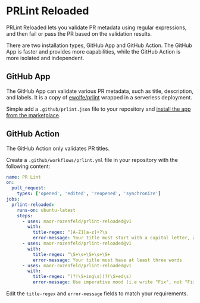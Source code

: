 # PRLint Reloaded

PRLint Reloaded lets you validate PR metadata using regular expressions, and then fail or pass the PR based on the validation results.

There are two installation types, GitHub App and GitHub Action. The GitHub App is faster and provides more capabilities, while the GitHub Action is more isolated and independent.

## GitHub App

The GitHub App can validate various PR metadata, such as title, description, and labels. It is a copy of [ewolfe/prlint](https://github.com/ewolfe/prlint) wrapped in a serverless deployment.

Simple add a `.github/prlint.json` file to your repository and [install the app from the marketplace](https://github.com/apps/prlint-reloaded).


## GitHub Action

The GitHub Action only validates PR titles.

Create a `.github/workflows/prlint.yml` file in your repository with the following content:

```yml
name: PR Lint
on:
  pull_request:
    types: ['opened', 'edited', 'reopened', 'synchronize']
jobs:
  prlint-reloaded:
    runs-on: ubuntu-latest
    steps:
      - uses: maor-rozenfeld/prlint-reloaded@v1
        with:
          title-regex: ^[A-Z][a-z]+?\s
          error-message: Your title must start with a capital letter, and a real word, e.g. 'Add GO support'
      - uses: maor-rozenfeld/prlint-reloaded@v1
        with:
          title-regex: ^\S+\s+\S+\s+\S+
          error-message: Your title must have at least three words
      - uses: maor-rozenfeld/prlint-reloaded@v1
        with:
          title-regex: ^(?!\S+ing\s)(?!\S+ed\s)
          error-message: Use imperative mood (i.e write "Fix", not "Fixed" or "Fixing")
```

Edit the `title-regex` and `error-message` fields to match your requirements.

